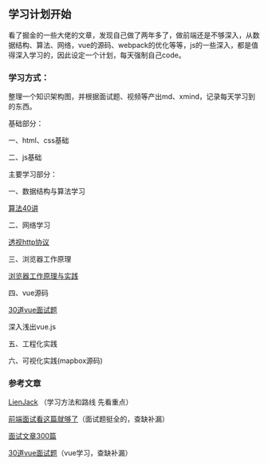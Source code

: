 ## 学习计划开始

看了掘金的一些大佬的文章，发现自己做了两年多了，做前端还是不够深入，从数据结构、算法、网络，vue的源码、webpack的优化等等，js的一些深入，都是值得深入学习的，因此设定一个计划，每天强制自己code。


### 学习方式：

整理一个知识架构图，并根据面试题、视频等产出md、xmind，记录每天学习到的东西。

基础部分：

一、html、css基础

二、js基础

主要学习部分：

一、数据结构与算法学习

[算法40讲](https://time.geekbang.org/course/intro/130)

二、网络学习

[透视http协议](https://time.geekbang.org/column/intro/189)

三、浏览器工作原理

[浏览器工作原理与实践](https://time.geekbang.org/column/intro/216)

四、vue源码

[30道vue面试题](https://juejin.cn/post/6844903918753808398)

深入浅出vue.js

五、工程化实践

六、可视化实践(mapbox源码)



### 参考文章

[LienJack](https://juejin.cn/post/6844904113302568973#heading-29) （学习方法和路线 先看重点）

[前端面试看这篇就够了](https://juejin.cn/post/6948600448388038670)（面试题挺全的，查缺补漏）

[面试文章300篇](https://juejin.cn/post/6844904116339261447)

[30道vue面试题](https://juejin.cn/post/6844903918753808398)（vue学习，查缺补漏）

